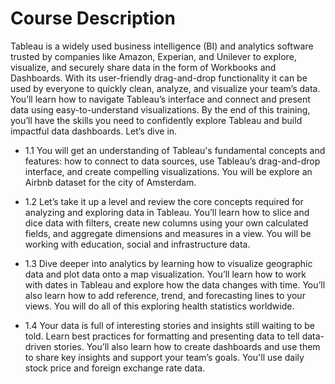 # Course Description

Tableau is a widely used business intelligence (BI) and analytics software trusted by companies like Amazon, Experian, and Unilever to explore, visualize, and securely share data in the form of Workbooks and Dashboards. With its user-friendly drag-and-drop functionality it can be used by everyone to quickly clean, analyze, and visualize your team’s data. You’ll learn how to navigate Tableau’s interface and connect and present data using easy-to-understand visualizations. By the end of this training, you’ll have the skills you need to confidently explore Tableau and build impactful data dashboards. Let’s dive in.

* 1.1 You will get an understanding of Tableau's fundamental concepts and features: how to connect to data sources, use Tableau’s drag-and-drop interface, and create compelling visualizations. You will be explore an Airbnb dataset for the city of Amsterdam.

* 1.2 Let’s take it up a level and review the core concepts required for analyzing and exploring data in Tableau. You’ll learn how to slice and dice data with filters, create new columns using your own calculated fields, and aggregate dimensions and measures in a view. You will be working with education, social and infrastructure data.

* 1.3 Dive deeper into analytics by learning how to visualize geographic data and plot data onto a map visualization. You’ll learn how to work with dates in Tableau and explore how the data changes with time. You’ll also learn how to add reference, trend, and forecasting lines to your views. You will do all of this exploring health statistics worldwide.

* 1.4 Your data is full of interesting stories and insights still waiting to be told. Learn best practices for formatting and presenting data to tell data-driven stories. You’ll also learn how to create dashboards and use them to share key insights and support your team’s goals. You'll use daily stock price and foreign exchange rate data.

